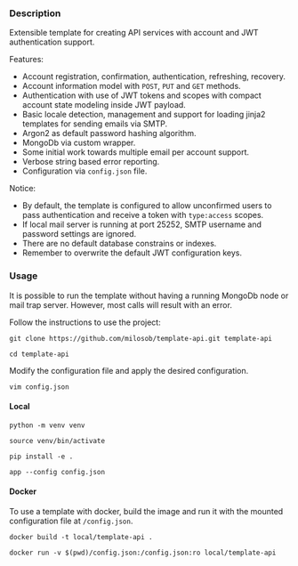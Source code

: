 ### Description

Extensible template for creating API services with account and JWT authentication support.

Features:

- Account registration, confirmation, authentication, refreshing, recovery.
- Account information model with `POST`, `PUT` and `GET` methods.
- Authentication with use of JWT tokens and scopes with compact account state modeling inside JWT payload.
- Basic locale detection, management and support for loading jinja2 templates for sending emails via SMTP.
- Argon2 as default password hashing algorithm.
- MongoDb via custom wrapper.
- Some initial work towards multiple email per account support.
- Verbose string based error reporting.
- Configuration via `config.json` file.

Notice:

- By default, the template is configured to allow unconfirmed users to pass authentication and receive a token
  with `type:access` scopes.
- If local mail server is running at port 25252, SMTP username and password settings are ignored.
- There are no default database constrains or indexes.
- Remember to overwrite the default JWT configuration keys.

### Usage

It is possible to run the template without having a running MongoDb node or mail trap server. However, most calls will
result with an error.

Follow the instructions to use the project:

```shell
git clone https://github.com/milosob/template-api.git template-api
```

```shell
cd template-api
```

Modify the configuration file and apply the desired configuration.

```shell
vim config.json
```

#### Local

```shell
python -m venv venv
```

```shell
source venv/bin/activate
```

```shell
pip install -e .
```

```shell
app --config config.json
```

#### Docker

To use a template with docker, build the image and run it with the mounted configuration file at `/config.json`.

```shell
docker build -t local/template-api .
```

```shell
docker run -v $(pwd)/config.json:/config.json:ro local/template-api
```
